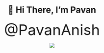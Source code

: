 
</head>
<h1 align="center">👋 Hi There, I’m Pavan</h1>
 <p align="center">
        <font size="7">@PavanAnish</font>

<p align="center">
  <a href="https://skillicons.dev">
    <img src="https://skillicons.dev/icons?i=python,figma,java,c,mysql" />
  </a>
</p>
<!---
PavanAnish/PavanAnish is a ✨ special ✨ repository because its `README.md` (this file) appears on your GitHub profile.
You can click the Preview link to take a look at your changes.
--->  
